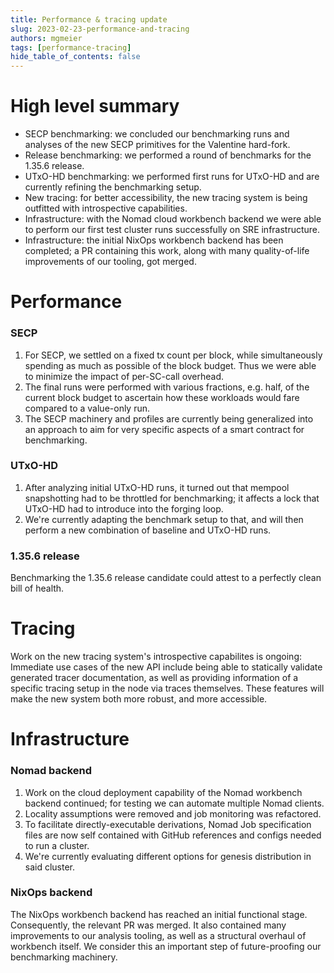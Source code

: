 ```yaml
---
title: Performance & tracing update
slug: 2023-02-23-performance-and-tracing
authors: mgmeier
tags: [performance-tracing]
hide_table_of_contents: false
---
```


# High level summary

* SECP benchmarking: we concluded our benchmarking runs and analyses of the new SECP primitives for the Valentine hard-fork.
* Release benchmarking: we performed a round of benchmarks for the 1.35.6 release.
* UTxO-HD benchmarking: we performed first runs for UTxO-HD and are currently refining the benchmarking setup.
* New tracing: for better accessibility, the new tracing system is being outfitted with introspective capabilities.
* Infrastructure: with the Nomad cloud workbench backend we were able to perform our first test cluster runs successfully on SRE infrastructure.
* Infrastructure: the initial NixOps workbench backend has been completed; a PR containing this work, along with many quality-of-life improvements of our tooling, got merged.

# Performance

### SECP
1. For SECP, we settled on a fixed tx count per block, while simultaneously spending as much as possible of the block budget. Thus we were able to minimize the impact of per-SC-call overhead.
2. The final runs were performed with various fractions, e.g. half, of the current block budget to ascertain how these workloads would fare compared to a value-only run.
3. The SECP machinery and profiles are currently being generalized into an approach to aim for very specific aspects of a smart contract for benchmarking. 

### UTxO-HD
1. After analyzing initial UTxO-HD runs, it turned out that mempool snapshotting had to be throttled for benchmarking; it affects a lock that UTxO-HD had to introduce into the forging loop.
2. We're currently adapting the benchmark setup to that, and will then perform a new combination of baseline and UTxO-HD runs.

### 1.35.6 release
Benchmarking the 1.35.6 release candidate could attest to a perfectly clean bill of health.

# Tracing
Work on the new tracing system's introspective capabilites is ongoing: Immediate use cases of the new API include being able to statically validate generated tracer documentation, as well as providing information of a specific tracing setup in the node via traces themselves. These features will make the new system both more robust, and more accessible.

# Infrastructure

### Nomad backend
1. Work on the cloud deployment capability of the Nomad workbench backend continued; for testing we can automate multiple Nomad clients.
2. Locality assumptions were removed and job monitoring was refactored.
3. To facilitate directly-executable derivations, Nomad Job specification files are now self contained with GitHub references and configs needed to run a cluster.
4. We're currently evaluating different options for genesis distribution in said cluster.

### NixOps backend
The NixOps workbench backend has reached an initial functional stage. Consequently, the relevant PR was merged. It also contained many improvements to our analysis tooling, as well as a structural overhaul of workbench itself. We consider this an important step of future-proofing our benchmarking machinery.

